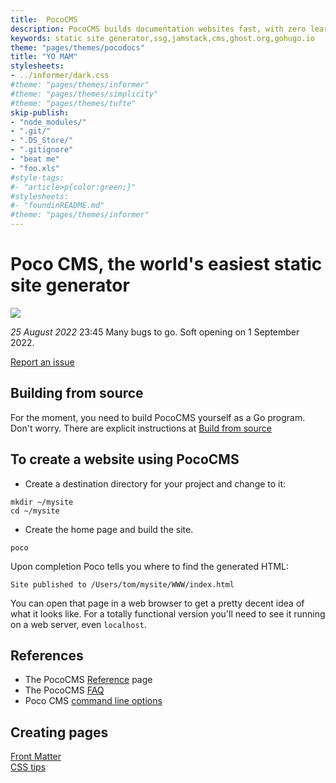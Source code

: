```yaml
---
title:  PocoCMS
description: PocoCMS builds documentation websites fast, with zero learning or configuration required
keywords: static site generator,ssg,jamstack,cms,ghost.org,gohugo.io
theme: "pages/themes/pocodocs"
title: "YO MAM"
stylesheets:
- ../informer/dark.css
#theme: "pages/themes/informer"
#theme: "pages/themes/simplicity"
#theme: "pages/themes/tufte"
skip-publish:
- "node_modules/" 
- ".git/"
- ".DS_Store/" 
- ".gitignore"
- "beat me"
- "foo.xls"
#style-tags:
#- "article>p{color:green;}"
#stylesheets:
#- "foundinREADME.md"
#theme: "pages/themes/informer"
---
```

# Poco CMS, the world's easiest static site generator


![](https://www.youtube.com/watch?v=dQw4w9WgXcQ)

*25 August 2022* 23:45 Many bugs to go. Soft opening on 1 September 2022.

[Report an issue](https://github.com/pococms/poco/issues)

## Building from source

For the moment, you need to build PocoCMS yourself as a 
Go program. Don't worry. There are explicit instructions at
[Build from source](pages/build-from-source.html)

## To create a website using PocoCMS

* Create a destination directory for your project and change to it:

```
mkdir ~/mysite
cd ~/mysite
```

* Create the home page and build the site.

```
poco
```

Upon completion Poco tells you where to find
the generated HTML:

```
Site published to /Users/tom/mysite/WWW/index.html
```

You can open that page in a web browser to get a pretty decent
idea of what it looks like. For a totally functional version
you'll need to see it running on a web server, even `localhost`.


## References
* The PocoCMS [Reference](pages/reference.html) page
* The PocoCMS [FAQ](pages/faq.html)
* Poco CMS [command line options](pages/cli.html)

## Creating pages
[Front Matter](pages/front-matter.html)  
[CSS tips](pages/css-tips.html)  


